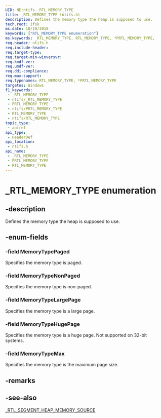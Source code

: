 ```yaml
---
UID: NE:ntifs._RTL_MEMORY_TYPE
title: _RTL_MEMORY_TYPE (ntifs.h)
description: Defines the memory type the heap is supposed to use.
tech.root: ifsk
ms.date: 10/19/2018
keywords: ["RTL_MEMORY_TYPE enumeration"]
ms.keywords: _RTL_MEMORY_TYPE, RTL_MEMORY_TYPE, *PRTL_MEMORY_TYPE,
req.header: ntifs.h
req.include-header: 
req.target-type: 
req.target-min-winversvr: 
req.kmdf-ver: 
req.umdf-ver: 
req.ddi-compliance: 
req.max-support: 
req.typenames: RTL_MEMORY_TYPE, *PRTL_MEMORY_TYPE
targetos: Windows
f1_keywords:
 - _RTL_MEMORY_TYPE
 - ntifs/_RTL_MEMORY_TYPE
 - PRTL_MEMORY_TYPE
 - ntifs/PRTL_MEMORY_TYPE
 - RTL_MEMORY_TYPE
 - ntifs/RTL_MEMORY_TYPE
topic_type:
 - apiref
api_type:
 - HeaderDef
api_location:
 - ntifs.h
api_name:
 - _RTL_MEMORY_TYPE
 - PRTL_MEMORY_TYPE
 - RTL_MEMORY_TYPE
---
```


# _RTL_MEMORY_TYPE enumeration


## -description

Defines the memory type the heap is supposed to use.

## -enum-fields

### -field MemoryTypePaged 

Specifies the memory type is paged.

### -field MemoryTypeNonPaged 

Specifies the memory type is non-paged.

### -field MemoryTypeLargePage

Specifies the memory type is a large page.

### -field MemoryTypeHugePage 

Specifies the memory type is a huge page. Not supported on 32-bit systems.

### -field MemoryTypeMax 

Specifies the memory type is the maximum page size.

## -remarks

## -see-also

[_RTL_SEGMENT_HEAP_MEMORY_SOURCE](ns-ntifs-_rtl_segment_heap_memory_source.md)

